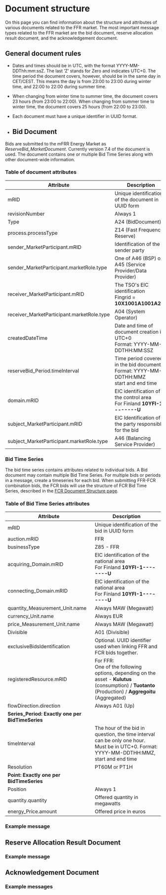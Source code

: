 # Document structure

On this page you can find information about the structure and attributes of various documents related to the FFR market. The most important message types related to the FFR market are the bid document, reserve allocation result document, and the acknowledgement document.

## General document rules
* Dates and times should be in UTC, with the format YYYY-MM-DDThh:mm:ssZ. The last ‘Z’ stands for Zero and indicates UTC+0. The time period the document covers, however, should be in the same day in CET/CEST. This means the day is from 23:00 to 23:00 during winter time, and 22:00 to 22:00 during summer time.
* When changing from winter time to summer time, the document covers 23 hours (from 23:00 to 22:00). When changing from summer time to winter time, the document covers 25 hours (from 22:00 to 23:00).
* Each document must have a unique identifier in UUID format.

* ## Bid Document
Bids are submitted to the mFRR Energy Market as *ReserveBid_MarketDocument*. Currently version 7.4 of the document is used. The document contains one or multiple Bid Time Series along with other document-wide information.

### Table of document attributes
| Attribute | Description |
|-----------|-------------|
| mRID | Unique identification of the document in UUID form |
| revisionNumber | Always 1 |
| Type | A24 (BidDocument) |
| process.processType | Z14 (Fast Frequency Reserve) |
| sender_MarketParticipant.mRID | Identification of the sender party |
| sender_MarketParticipant.marketRole.type | One of A46 (BSP) or A45 (Service Provider/Data Provider) | 
| receiver_MarketParticipant.mRID  | The TSO's EIC identification <br> Fingrid = **10X1001A1001A264** | 
| receiver_MarketParticipant.marketRole.type | A04 (System Operator) | 
| createdDateTime  | Date and time of document creation in UTC+0 <br> Format: YYYY-MM-DDTHH:MM:SSZ | 
| reserveBid_Period.timeInterval | Time period covered in the bid document <br> Format: YYYY-MM-DDTHH:MMZ <br> start and end time | 
| domain.mRID | EIC identification of the control area <br> For Finland **10YFI-1--------U** | 
| subject_MarketParticipant.mRID  | EIC Identification of the party responsible for the bid | 
| subject_MarketParticipant.marketRole.type | A46 (Balancing Service Provider) | 
### Bid Time Series
The bid time series contains attributes related to individual bids. A Bid document may contain multiple Bid Time Series. For multiple bids or periods in a message, create a timeseries for
each bid. When submitting FFR-FCR combination bids, the FCR bids will use the structure of FCR Bid Time Series, described in the [FCR Document Structure page](../FCR/document_structure.md).
### Table of Bid Time Series attributes
| Attribute | Description |
|-----------|-------------|
| mRID | Unique identification of the bid in UUID form |
| auction.mRID | FFR |
| businessType | Z85 - FFR  |
| acquiring_Domain.mRID | EIC identification of the national area <br> For Finland **10YFI-1--------U** |
| connecting_Domain.mRID | EIC identification of the national area <br> For Finland **10YFI-1--------U** |
| quantity_Measurement_Unit.name | Always MAW (Megawatt) |
| currency_Unit.name | Always EUR |
| price_Measurement_Unit.name | Always MAW (Megawatt) |
| Divisible | A01 (Divisible) | 
| exclusiveBidsIdentification | Optional. UUID identifier used when linking FFR and FCR bids together. |
| registeredResource.mRID | For FFR: <br> One of the following options, depending on the asset - **Kulutus** (consumption) / **Tuotanto** (Production) / **Aggregoitu** (Aggregated) | 
| flowDirection.direction | Always A01 (Up) | 
| **Series_Period: Exactly one per BidTimeSeries** |
| timeInterval | The hour of the bid in question, the time interval can be only one hour. <br> Must be in UTC+0. Format: YYYY-MM-DDTHH:MMZ, start and end time | 
| Resolution | PT60M or PT1H | 
| **Point: Exactly one per BidTimeSeries** |
| Position | Always 1 | 
| quantity.quantity | Offered quantity in megawatts | 
| energy_Price.amount | Offered price in euros | 
### Example message
## Reserve Allocation Result Document
### Example message
## Acknowledgement Document
### Example messages
